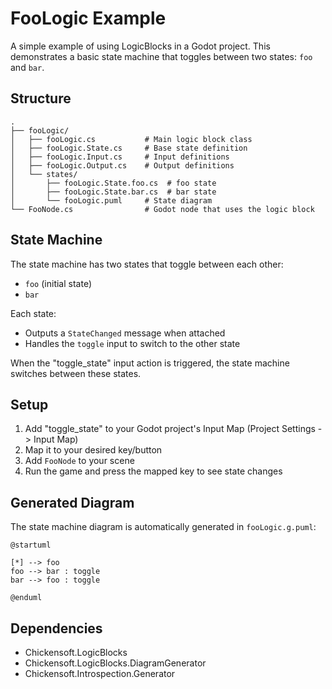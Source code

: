 # FooLogic Example

A simple example of using LogicBlocks in a Godot project. This demonstrates a basic state machine that toggles between two states: `foo` and `bar`.

## Structure

```
.
├── fooLogic/
│   ├── fooLogic.cs           # Main logic block class
│   ├── fooLogic.State.cs     # Base state definition
│   ├── fooLogic.Input.cs     # Input definitions
│   ├── fooLogic.Output.cs    # Output definitions
│   └── states/
│       ├── fooLogic.State.foo.cs  # foo state
│       ├── fooLogic.State.bar.cs  # bar state
│       └── fooLogic.puml     # State diagram
└── FooNode.cs                # Godot node that uses the logic block
```

## State Machine

The state machine has two states that toggle between each other:
- `foo` (initial state)
- `bar`

Each state:
- Outputs a `StateChanged` message when attached
- Handles the `toggle` input to switch to the other state

When the "toggle_state" input action is triggered, the state machine switches between these states.

## Setup

1. Add "toggle_state" to your Godot project's Input Map (Project Settings -> Input Map)
2. Map it to your desired key/button
3. Add `FooNode` to your scene
4. Run the game and press the mapped key to see state changes

## Generated Diagram

The state machine diagram is automatically generated in `fooLogic.g.puml`:

```puml
@startuml

[*] --> foo
foo --> bar : toggle
bar --> foo : toggle

@enduml
```

## Dependencies

- Chickensoft.LogicBlocks
- Chickensoft.LogicBlocks.DiagramGenerator
- Chickensoft.Introspection.Generator